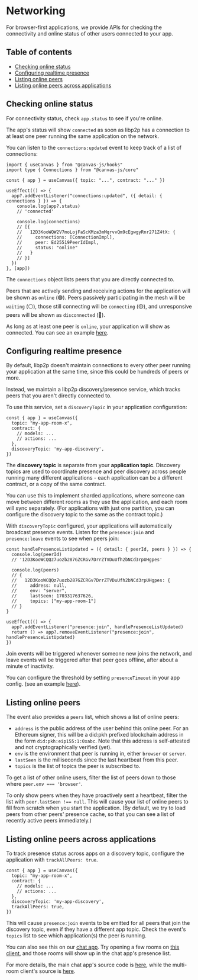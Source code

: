 # Networking

For browser-first applications, we provide APIs for checking the connectivity and online status
of other users connected to your app.

## Table of contents

- [Checking online status](#checking-online-status)
- [Configuring realtime presence](#configuring-realtime-presence)
- [Listing online peers](#listing-online-peers)
- [Listing online peers across applications](#listing-online-peers-across-applications)

## Checking online status

For connectivity status, check `app.status` to see if you're online.

The app's status will show `connected` as soon as libp2p has a connection to at least one peer running the
same application on the network.

You can listen to the `connections:updated` event to keep track of a list of connections:

```ts{7}
import { useCanvas } from "@canvas-js/hooks"
import type { Connections } from "@canvas-js/core"

const { app } = useCanvas({ topic: "...", contract: "..." })

useEffect(() => {
  app?.addEventListener("connections:updated", ({ detail: { connections } }) => {
    console.log(app?.status)
    // 'connected'

    console.log(connections)
    // [{
    //   12D3KooWQW2V7moLojFaScKMza3mMqrvvQm9cEgwgyRnr271Z4tX: {
    //     connections: [ConnectionImpl],
    //     peer: Ed25519PeerIdImpl,
    //     status: "online"
    //   }
    // }]
  })
}, [app])
```

The `connections` object lists peers that you are directly connected to.

Peers that are actively sending and receiving actions for the application will be shown as `online` (🟢). Peers passively participating in the mesh will be `waiting` (⚪️), those still connecting will be `connecting` (🟡), and unresponsive peers will be shown as `disconnected` (🔴).

As long as at least one peer is `online`, your application will show as connected. You can see an example [here](https://github.com/canvasxyz/canvas/blob/main/examples/chat/src/ConnectionStatus.tsx#L129).

## Configuring realtime presence

By default, libp2p doesn't maintain connections to every other peer running your application
at the same time, since this could be hundreds of peers or more.

Instead, we maintain a libp2p discovery/presence service, which tracks peers that you aren't
directly connected to.

To use this service, set a `discoveryTopic` in your application configuration:

```ts{7}
const { app } = useCanvas({
  topic: "my-app-room-x",
  contract: {
    // models: ...
    // actions: ...
  },
  discoveryTopic: 'my-app-discovery',
})
```

The **discovery topic** is separate from your **application topic**. Discovery topics are used
to coordinate presence and peer discovery across people running many different applications -
each application can be a different contract, or a copy of the same contract.

You can use this to implement sharded applications, where someone can move between different
rooms as they use the application, and each room will sync separately. (For applications with
just one partition, you can configure the discovery topic to the same as the contract topic.)

With `discoveryTopic` configured, your applications will automatically broadcast presence events.
Listen for the `presence:join` and `presence:leave` events to see when peers join:

```ts{16}
const handlePresenceListUpdated = ({ detail: { peerId, peers } }) => {
  console.log(peerId)
  // '12D3KooWCQQz7uozb287GZCRGv7DrrZTVDuUfh2bNCd3rpUHgpes'

  console.log(peers)
  // {
  //   12D3KooWCQQz7uozb287GZCRGv7DrrZTVDuUfh2bNCd3rpUHgpes: {
  //     address: null,
  //     env: "server",
  //     lastSeen: 1703317637626,
  //     topics: ["my-app-room-1"]
  // }
}

useEffect(() => {
  app?.addEventListener("presence:join", handlePresenceListUpdated)
  return () => app?.removeEventListener("presence:join", handlePresenceListUpdated)
})
```

Join events will be triggered whenever someone new joins the network, and leave events
will be triggered after that peer goes offline, after about a minute of inactivity.

You can configure the threshold by setting `presenceTimeout` in your app config.
(see an example [here](https://github.com/canvasxyz/canvas/blob/main/examples/chat/src/App.tsx#L45)).

## Listing online peers

The event also provides a `peers` list, which shows a list of online peers:

- `address` is the public address of the user behind this online peer. For an Ethereum signer,
  this will be a did:pkh prefixed blockchain address in the form `did:pkh:eip155:1:0xabc`.
  Note that this address is self-attested and not cryptographically verified (yet).
- `env` is the environment that peer is running in, either `browser` or `server`.
- `lastSeen` is the milliseconds since the last heartbeat from this peer.
- `topics` is the list of topics the peer is subscribed to.

To get a list of other online users, filter the list of peers down to those where
`peer.env === 'browser'`.

To only show peers when they have proactively sent a heartbeat, filter the list with
`peer.lastSeen !== null`. This will cause your list of online peers to fill from scratch
when you start the application. (By default, we try to load peers from other peers'
presence cache, so that you can see a list of recently active peers immediately.)

## Listing online peers across applications

To track presence status across apps on a discovery topic, configure the application
with `trackAllPeers: true`.

```ts{8}
const { app } = useCanvas({
  topic: "my-app-room-x",
  contract: {
    // models: ...
    // actions: ...
  },
  discoveryTopic: 'my-app-discovery',
  trackAllPeers: true,
})
```

This will cause `presence:join` events to be emitted for all peers that join the discovery
topic, even if they have a different app topic. Check the event's `topics` list to see
which application(s) the peer is running.

You can also see this on our [chat app](https://canvas-chat-example.p2p.app/). Try opening a few
rooms on [this client](https://mud-example.vercel.app/), and those rooms will show up in the
chat app's presence list.

For more details, the main chat app's source code is [here](https://github.com/canvasxyz/canvas/blob/main/examples/chat),
while the multi-room client's source is [here](https://github.com/canvasxyz/mud-example).
